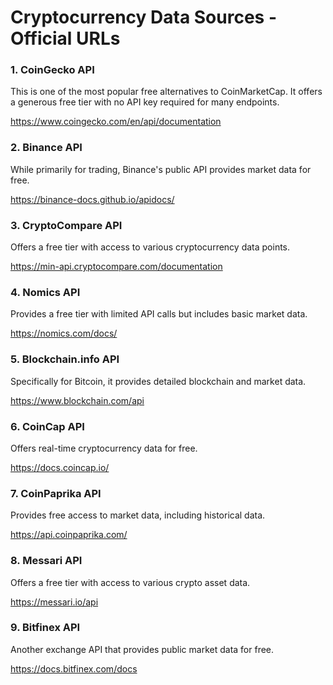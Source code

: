 # Cryptocurrency Data Sources - Official URLs

### 1. CoinGecko API
   
This is one of the most popular free alternatives to CoinMarketCap. It offers a generous free tier with no API key required for many endpoints.

https://www.coingecko.com/en/api/documentation

### 2. Binance API
   
While primarily for trading, Binance's public API provides market data for free.

https://binance-docs.github.io/apidocs/

### 3. CryptoCompare API
   
Offers a free tier with access to various cryptocurrency data points.

https://min-api.cryptocompare.com/documentation

### 4. Nomics API
   
Provides a free tier with limited API calls but includes basic market data.

https://nomics.com/docs/

### 5. Blockchain.info API
    
Specifically for Bitcoin, it provides detailed blockchain and market data.

https://www.blockchain.com/api

### 6. CoinCap API
    
Offers real-time cryptocurrency data for free.

https://docs.coincap.io/

### 7. CoinPaprika API
    
Provides free access to market data, including historical data.

https://api.coinpaprika.com/

### 8. Messari API
    
Offers a free tier with access to various crypto asset data.

https://messari.io/api

### 9. Bitfinex API
    
Another exchange API that provides public market data for free.

https://docs.bitfinex.com/docs
   
   

   
   
    
